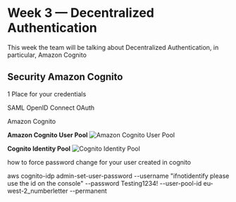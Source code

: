 # Week 3 — Decentralized Authentication

This week the team will be talking about Decentralized Authentication, in particular, Amazon Cognito

## Security Amazon Cognito

 1 Place for your credentials
 
 SAML
 OpenID Connect
 OAuth

 Amazon Cognito


 **Amazon Cognito User Pool**
 ![Amazon Cognito User Pool](https://td-mainsite-cdn.tutorialsdojo.com/wp-content/uploads/2020/05/Cognito-User-Pool-for-Authentication.png)

 **Cognito Identity Pool**
  ![Cognito Identity Pool](https://td-mainsite-cdn.tutorialsdojo.com/wp-content/uploads/2020/05/Cognito-Identity-Pools-Federated-Identities.png)

  how to force password change for your user created in cognito

  aws cognito-idp admin-set-user-password --username "ifnotidentify please use the id on the console" --password Testing1234! --user-pool-id eu-west-2_numberletter --permanent





